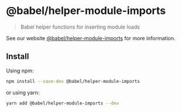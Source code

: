 # @babel/helper-module-imports

> Babel helper functions for inserting module loads

See our website [@babel/helper-module-imports](https://babeljs.io/docs/en/next/babel-helper-module-imports.html) for
more information.

## Install

Using npm:

```sh
npm install --save-dev @babel/helper-module-imports
```

or using yarn:

```sh
yarn add @babel/helper-module-imports --dev
```
